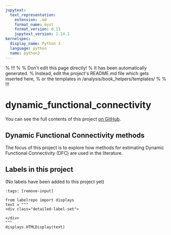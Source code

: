 ```yaml
---
jupytext:
  text_representation:
    extension: .md
    format_name: myst
    format_version: 0.13
    jupytext_version: 1.14.1
kernelspec:
  display_name: Python 3
  language: python
  name: python3
---
```


% !!!
%
% Don't edit this page directly!
% It has been automatically generated.
% Instead, edit the project's README.md file which gets inserted here,
% or the templates in /analysis/book_helpers/templates/
%
% !!!


# dynamic_functional_connectivity

You can see the full contents of this project [on GitHub](https://github.com/neurodatascience/labelbuddy-annotations/tree/main/projects/dynamic_functional_connectivity/).

## Dynamic Functional Connectivity methods

The focus of this project is to explore how methods for estimating Dynamic Functional Connectivity (DFC) are used in the literature.




## Labels in this project


(No labels have been added to this project yet)


```{code-cell}
:tags: [remove-input]

from labelrepo import displays
text = """
<div class="detailed-label-set">
    
</div>
"""
displays.HTMLDisplay(text)
```
